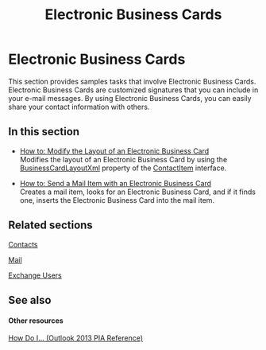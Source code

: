 ﻿---
title: Electronic Business Cards
TOCTitle: Electronic Business Cards
ms:assetid: 3d4658bf-103f-4984-b4bf-e9dfc92b2e54
ms:mtpsurl: https://msdn.microsoft.com/en-us/library/Ff184605(v=office.15)
ms:contentKeyID: 55119834
ms.date: 07/24/2014
mtps_version: v=office.15
---

# Electronic Business Cards

This section provides samples tasks that involve Electronic Business Cards. Electronic Business Cards are customized signatures that you can include in your e-mail messages. By using Electronic Business Cards, you can easily share your contact information with others.

## In this section

  - [How to: Modify the Layout of an Electronic Business Card](how-to-modify-the-layout-of-an-electronic-business-card.md)  
    Modifies the layout of an Electronic Business Card by using the [BusinessCardLayoutXml](https://msdn.microsoft.com/en-us/library/bb624276\(v=office.15\)) property of the [ContactItem](https://msdn.microsoft.com/en-us/library/bb644956\(v=office.15\)) interface.

  - [How to: Send a Mail Item with an Electronic Business Card](how-to-send-a-mail-item-with-an-electronic-business-card.md)  
    Creates a mail item, looks for an Electronic Business Card, and if it finds one, inserts the Electronic Business Card into the mail item.

## Related sections

[Contacts](contacts.md)

[Mail](mail.md)

[Exchange Users](exchange-users.md)

## See also

#### Other resources

[How Do I... (Outlook 2013 PIA Reference)](how-do-i-outlook-2013-pia-reference.md)

